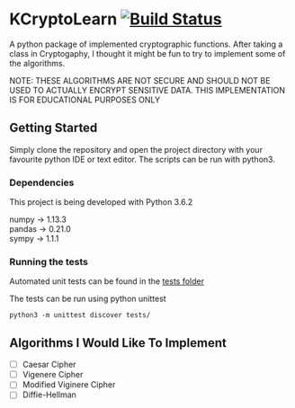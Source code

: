 # KCryptoLearn [![Build Status](https://travis-ci.org/KyleS22/KCryptoLearn.svg?branch=master)](https://travis-ci.org/KyleS22/KCryptoLearn)
A python package of implemented cryptographic functions.  After taking a class in Cryptogaphy, I thought it might be fun to try to implement some of the algorithms.

NOTE: THESE ALGORITHMS ARE NOT SECURE AND SHOULD NOT BE USED TO ACTUALLY ENCRYPT SENSITIVE DATA.  THIS IMPLEMENTATION IS FOR EDUCATIONAL PURPOSES ONLY

## Getting Started
Simply clone the repository and open the project directory with your favourite python IDE or text editor.  The scripts can be run with python3.

### Dependencies
This project is being developed with Python 3.6.2

numpy   -> 1.13.3  
pandas  -> 0.21.0  
sympy   -> 1.1.1  

### Running the tests
Automated unit tests can be found in the [tests folder](tests)

The tests can be run using python unittest

```
python3 -m unittest discover tests/
```

## Algorithms I Would Like To Implement
- [ ] Caesar Cipher 
- [ ] Vigenere Cipher
- [ ] Modified Viginere Cipher
- [ ] Diffie-Hellman
